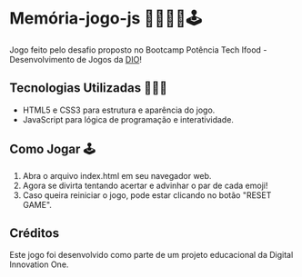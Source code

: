 # Memória-jogo-js 🧠👨🏾‍💻🕹️

 Jogo feito pelo desafio proposto no Bootcamp Potência Tech Ifood - Desenvolvimento de Jogos da [DIO](https://www.dio.me/)! 

## Tecnologias Utilizadas 👨🏾‍💻

- HTML5 e CSS3 para estrutura e aparência do jogo.
- JavaScript para lógica de programação e interatividade.

## Como Jogar 🕹️

1. Abra o arquivo index.html em seu navegador web.
2. Agora se divirta tentando acertar e advinhar o par de cada emoji!
3. Caso queira reiniciar o jogo, pode estar clicando no botão "RESET GAME".

## Créditos
Este jogo foi desenvolvido como parte de um projeto educacional da Digital Innovation One.